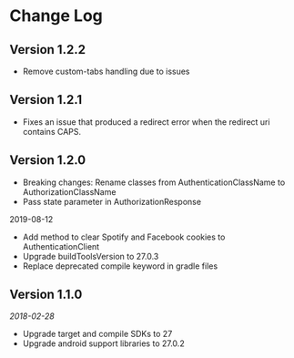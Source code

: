 Change Log
==========
## Version 1.2.2
* Remove custom-tabs handling due to issues

## Version 1.2.1
* Fixes an issue that produced a redirect error when the redirect uri contains CAPS.

## Version 1.2.0

* Breaking changes: Rename classes from AuthenticationClassName to AuthorizationClassName
* Pass state parameter in AuthorizationResponse

2019-08-12

* Add  method to clear Spotify and Facebook cookies to AuthenticationClient
* Upgrade buildToolsVersion to 27.0.3
* Replace deprecated compile keyword in gradle files

## Version 1.1.0

_2018-02-28_

* Upgrade target and compile SDKs to 27
* Upgrade android support libraries to 27.0.2
